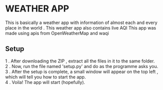 # WEATHER APP
This is basically a weather app with information of almost each and every place in the world . This weather app also contains live AQI
This app was made using apis from OpenWeatherMap and waqi
## Setup
1 . After downloading the ZIP , extract all the files in it to the same folder.<br>
2 . Now, run the file named 'setup.py' and do as the programme asks you.<br>
3 . After the setup is complete, a small window will appear on the top left , which 
will tell you how to start the app.<br>
4 . Voila! The app will start (hopefully).<br>
